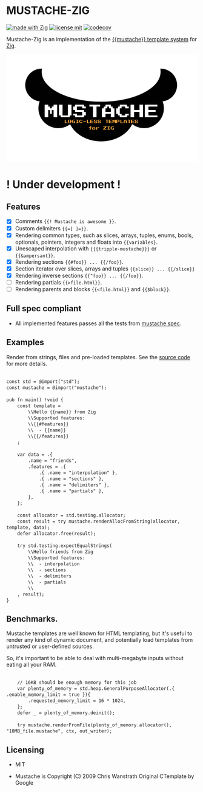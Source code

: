 # MUSTACHE-ZIG
[![made with Zig](https://img.shields.io/badge/made%20with%20%E2%9D%A4%20-Zig-orange)]()
[![license mit](https://img.shields.io/github/license/batiati/mustache-zig)]()
[![codecov](https://codecov.io/gh/batiati/mustache-zig/branch/master/graph/badge.svg)](https://codecov.io/gh/batiati/mustache-zig)

Mustache-Zig is an implementation of the [{{mustache}} template system](https://mustache.github.io/) for [Zig](https://ziglang.org/).

![logo](mustache.png)

# ! Under development !

## Features

- [X] Comments `{{! Mustache is awesome }}`.
- [X] Custom delimiters `{{=[ ]=}}`.
- [X] Rendering common types, such as slices, arrays, tuples, enums, bools, optionals, pointers, integers and floats into `{{variables}`.
- [X] Unescaped interpolation with `{{{tripple-mustache}}}` or `{{&ampersant}}`.
- [X] Rendering sections `{{#foo}} ... {{/foo}}`.
- [X] Section iterator over slices, arrays and tuples `{{slice}} ... {{/slice}}`
- [X] Rendering inverse sections `{{^foo}} ... {{/foo}}`.
- [ ] Rendering partials `{{>file.html}}`.
- [ ] Rendering parents and blocks `{{<file.html}}` and `{{$block}}`.

## Full spec compliant

+ All implemented features passes all the tests from [mustache spec](https://github.com/mustache/spec).

## Examples

Render from strings, files and pre-loaded templates.
See the [source code](https://github.com/batiati/mustache-zig/blob/master/samples/src/main.zig) for more details.

```Zig

const std = @import("std");
const mustache = @import("mustache");

pub fn main() !void {
    const template =
        \\Hello {{name}} from Zig
        \\Supported features:
        \\{{#features}}
        \\  - {{name}}
        \\{{/features}}
    ;

    var data = .{
        .name = "friends",
        .features = .{
            .{ .name = "interpolation" },
            .{ .name = "sections" },
            .{ .name = "delimiters" },
            .{ .name = "partials" },
        },
    };

    const allocator = std.testing.allocator;
    const result = try mustache.renderAllocFromString(allocator, template, data);
    defer allocator.free(result);

    try std.testing.expectEqualStrings(
        \\Hello friends from Zig
        \\Supported features:
        \\  - interpolation
        \\  - sections
        \\  - delimiters
        \\  - partials
        \\
    , result);
}

```

## Benchmarks.

Mustache templates are well known for HTML templating, but it's useful to render any kind of dynamic document, and potentially load templates from untrusted or user-defined sources.

So, it's important to be able to deal with multi-megabyte inputs without eating all your RAM.

```Zig

    // 16KB should be enough memory for this job
    var plenty_of_memory = std.heap.GeneralPurposeAllocator(.{ .enable_memory_limit = true }){
        .requested_memory_limit = 16 * 1024,
    };
    defer _ = plenty_of_memory.deinit();

    try mustache.renderFromFile(plenty_of_memory.allocator(), "10MB_file.mustache", ctx, out_writer);

```

## Licensing

- MIT

- Mustache is Copyright (C) 2009 Chris Wanstrath
Original CTemplate by Google